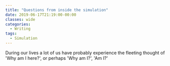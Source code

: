 ```yaml
---
title: "Questions from inside the simulation"
date: 2019-06-17T21:19:00-00:00
classes: wide
categories:
  - Writing
tags:
  - Simulation
---
```


During our lives a lot of us have probably experience the fleeting thought of 'Why am I here?', or perhaps 'Why am I?', 'Am I?'
